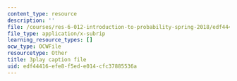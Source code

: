 ```yaml
---
content_type: resource
description: ''
file: /courses/res-6-012-introduction-to-probability-spring-2018/edf44416efe8f5ede014cfc37885536a_mxpC3MEiATQ.srt
file_type: application/x-subrip
learning_resource_types: []
ocw_type: OCWFile
resourcetype: Other
title: 3play caption file
uid: edf44416-efe8-f5ed-e014-cfc37885536a
---
```

